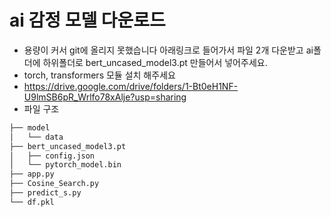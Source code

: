 # ai 감정 모델 다운로드
- 용량이 커서 git에 올리지 못했습니다 아래링크로 들어가서 파일 2개 다운받고 ai폴더에 하위폴더로 bert_uncased_model3.pt 만들어서 넣어주세요.
- torch, transformers 모듈 설치 해주세요
- https://drive.google.com/drive/folders/1-Bt0eH1NF-U9lmSB6pR_Wrlfo78xAlje?usp=sharing
- 파일 구조<br/>
```ai
├── model
│   └── data
├── bert_uncased_model3.pt
│   ├── config.json
│   └── pytorch_model.bin
├── app.py
├── Cosine_Search.py
├── predict_s.py
└── df.pkl
``` 